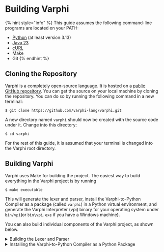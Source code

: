 # Building Varphi

{% hint style="info" %}
This guide assumes the following command-line programs are located on your PATH:

* [Python](https://www.python.org/) (at least version 3.13)
* [Java 23](https://www.oracle.com/ca-en/java/technologies/downloads/#java23)
* [cURL](https://curl.se/download.html)
* Make
* Git
{% endhint %}

## Cloning the Repository

Varphi is a completely open-source language. It is hosted on a [public GitHub repository](https://github.com/varphi-lang/varphi). You can get the source on your local machine by cloning the repository. You can do so by running the following command in a new terminal:

```shell-session
$ git clone https://github.com/varphi-lang/varphi.git
```

A new directory named `varphi` should now be created with the source code under it. Change into this directory:

```shell-session
$ cd varphi
```

For the rest of this guide, it is assumed that your terminal is changed into the Varphi root directory.

## Building Varphi

Varphi uses Make for building the project. The easiest way to build everything in the Varphi project is by running

```shell-session
$ make executable
```

This will generate the lexer and parser, install the Varphi-to-Python Compiler as a package (called `varphi`) in a Python virtual environment, and generate the Varphi Interpreter (vpi) binary for your operating system under `bin/vpi`(or `bin\vpi.exe` if you have a Windows machine).

You can also build individual components of the Varphi project, as shown below.

<details>

<summary>Building the Lexer and Parser</summary>

To build the lexer and parser, run

```shell-session
$ make parsing
```

You should see the `varphi/parsing` directory become populated with the following three Python files:

1. `VarphiLexer.py`
2. `VarphiParser.py`
3. `VarphiListener.py`

</details>

<details>

<summary>Installing the Varphi-to-Python Compiler as a Python Package</summary>

To install the Varphi-to-Python compiler as a Python package in a Python virtual environment, run

```shell-session
$ make install
```

NOTE: This will build the lexer and parser as a side effect, as the lexer and parser are needed as a prerequisite.&#x20;

</details>

##

